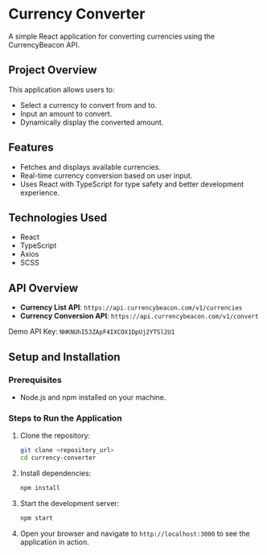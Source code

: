# Currency Converter

A simple React application for converting currencies using the CurrencyBeacon API.

## Project Overview

This application allows users to:

- Select a currency to convert from and to.
- Input an amount to convert.
- Dynamically display the converted amount.

## Features

- Fetches and displays available currencies.
- Real-time currency conversion based on user input.
- Uses React with TypeScript for type safety and better development experience.

## Technologies Used

- React
- TypeScript
- Axios
- SCSS

## API Overview

- **Currency List API**: `https://api.currencybeacon.com/v1/currencies`
- **Currency Conversion API**: `https://api.currencybeacon.com/v1/convert`

Demo API Key: `NHKNUhI53ZApF4IXCOX1DpUj2YTSl2U1`

## Setup and Installation

### Prerequisites

- Node.js and npm installed on your machine.

### Steps to Run the Application

1. Clone the repository:

   ```bash
   git clone <repository_url>
   cd currency-converter
   ```

2. Install dependencies:

   ```bash
   npm install
   ```

3. Start the development server:

   ```bash
   npm start
   ```

4. Open your browser and navigate to `http://localhost:3000` to see the application in action.
